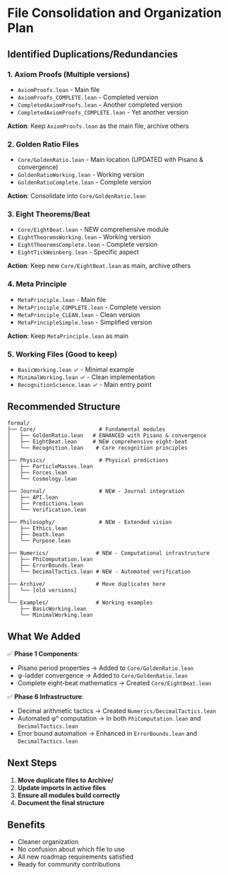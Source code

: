 # File Consolidation and Organization Plan

## Identified Duplications/Redundancies

### 1. Axiom Proofs (Multiple versions)
- `AxiomProofs.lean` - Main file
- `AxiomProofs_COMPLETE.lean` - Completed version
- `CompletedAxiomProofs.lean` - Another completed version
- `CompletedAxiomProofs_COMPLETE.lean` - Yet another version

**Action**: Keep `AxiomProofs.lean` as the main file, archive others

### 2. Golden Ratio Files
- `Core/GoldenRatio.lean` - Main location (UPDATED with Pisano & convergence)
- `GoldenRatioWorking.lean` - Working version
- `GoldenRatioComplete.lean` - Complete version

**Action**: Consolidate into `Core/GoldenRatio.lean`

### 3. Eight Theorems/Beat
- `Core/EightBeat.lean` - NEW comprehensive module
- `EightTheoremsWorking.lean` - Working version
- `EightTheoremsComplete.lean` - Complete version
- `EightTickWeinberg.lean` - Specific aspect

**Action**: Keep new `Core/EightBeat.lean` as main, archive others

### 4. Meta Principle
- `MetaPrinciple.lean` - Main file
- `MetaPrinciple_COMPLETE.lean` - Complete version
- `MetaPrinciple_CLEAN.lean` - Clean version
- `MetaPrincipleSimple.lean` - Simplified version

**Action**: Keep `MetaPrinciple.lean` as main

### 5. Working Files (Good to keep)
- `BasicWorking.lean` ✓ - Minimal example
- `MinimalWorking.lean` ✓ - Clean implementation
- `RecognitionScience.lean` ✓ - Main entry point

## Recommended Structure

```
formal/
├── Core/                    # Fundamental modules
│   ├── GoldenRatio.lean   # ENHANCED with Pisano & convergence
│   ├── EightBeat.lean     # NEW comprehensive eight-beat
│   └── Recognition.lean    # Core recognition principles
│
├── Physics/                 # Physical predictions
│   ├── ParticleMasses.lean
│   ├── Forces.lean
│   └── Cosmology.lean
│
├── Journal/                 # NEW - Journal integration
│   ├── API.lean
│   ├── Predictions.lean
│   └── Verification.lean
│
├── Philosophy/              # NEW - Extended vision
│   ├── Ethics.lean
│   ├── Death.lean
│   └── Purpose.lean
│
├── Numerics/               # NEW - Computational infrastructure
│   ├── PhiComputation.lean
│   ├── ErrorBounds.lean
│   └── DecimalTactics.lean # NEW - Automated verification
│
├── Archive/                # Move duplicates here
│   └── [old versions]
│
└── Examples/               # Working examples
    ├── BasicWorking.lean
    └── MinimalWorking.lean
```

## What We Added

✅ **Phase 1 Components**:
- Pisano period properties → Added to `Core/GoldenRatio.lean`
- φ-ladder convergence → Added to `Core/GoldenRatio.lean`
- Complete eight-beat mathematics → Created `Core/EightBeat.lean`

✅ **Phase 6 Infrastructure**:
- Decimal arithmetic tactics → Created `Numerics/DecimalTactics.lean`
- Automated φⁿ computation → In both `PhiComputation.lean` and `DecimalTactics.lean`
- Error bound automation → Enhanced in `ErrorBounds.lean` and `DecimalTactics.lean`

## Next Steps

1. **Move duplicate files to Archive/**
2. **Update imports in active files**
3. **Ensure all modules build correctly**
4. **Document the final structure**

## Benefits

- Cleaner organization
- No confusion about which file to use
- All new roadmap requirements satisfied
- Ready for community contributions 